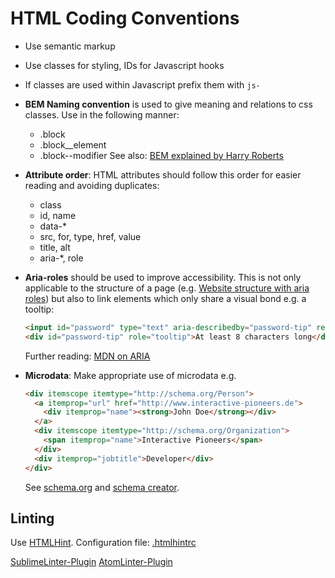 # HTML Coding Conventions

- Use semantic markup
- Use classes for styling, IDs for Javascript hooks
- If classes are used within Javascript prefix them with `js-`
- __BEM Naming convention__ is used to give meaning and relations to css classes. Use in the following manner:
  - .block
  - .block__element
  - .block--modifier
  See also: [BEM explained by Harry Roberts](http://csswizardry.com/2013/01/mindbemding-getting-your-head-round-bem-syntax/)
- __Attribute order__: HTML attributes should follow this order for easier reading and avoiding duplicates:
  - class
  - id, name
  - data-*
  - src, for, type, href, value
  - title, alt
  - aria-*, role
- __Aria-roles__ should be used to improve accessibility. This is not only applicable to the structure of a page (e.g. [Website structure with aria roles](http://www.html5accessibility.com/tests/roles-land.html)) but also to link elements which only share a visual bond e.g. a tooltip:

  ```html
  <input id="password" type="text" aria-describedby="password-tip" required>
  <div id="password-tip" role="tooltip">At least 8 characters long</div>
  ```
  Further reading: [MDN on ARIA](https://developer.mozilla.org/en-US/docs/Web/Accessibility/ARIA)
- __Microdata__: Make appropriate use of microdata e.g.

  ```html
  <div itemscope itemtype="http://schema.org/Person">
    <a itemprop="url" href="http://www.interactive-pioneers.de">
      <div itemprop="name"><strong>John Doe</strong></div>
    </a>
    <div itemscope itemtype="http://schema.org/Organization">
      <span itemprop="name">Interactive Pioneers</span>
    </div>
    <div itemprop="jobtitle">Developer</div>
  </div>
  ```
  See [schema.org](schema.org) and [schema creator](schema-creator.org).

## Linting

Use [HTMLHint](http://htmlhint.com/).
Configuration file: [.htmlhintrc](/files/.htmlhintrc)

[SublimeLinter-Plugin](https://github.com/mmaday/SublimeLinter-contrib-htmlhint)
[AtomLinter-Plugin](https://github.com/AtomLinter/linter-htmlhint)
